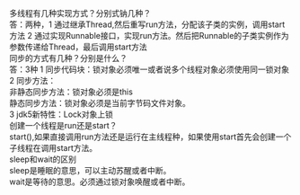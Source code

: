 多线程有几种实现方式？分别式钠几种？<br>
答：两种，1 通过继承Thread,然后重写run方法，分配该子类的实例，调用start方法
	   2 通过实现Runnable接口，实现run方法。然后把Runnable的子类实例作为参数传递给Thread，最后调用start方法<br>
同步的方式有几种？分别是什么？<br>
答：3种 1 同步代码块：锁对象必须唯一或者说多个线程对象必须使用同一锁对象<br>
	 2 同步方法：<br>
	 	非静态同步方法：锁对象必须是this<br>
	 	静态同步方法：锁对象必须是当前字节码文件对象。<br>
	 3 jdk5新特性：Lock对象上锁<br>
创建一个线程是run还是start？<br>
start(),如果直接调用run方法还是运行在主线程种，如果使用start首先会创建一个子线程在调用start方法。<br>
sleep和wait的区别<br>
sleep是睡眠的意思，可以主动苏醒或者中断。<br>
wait是等待的意思。必须通过锁对象唤醒或者中断。<br>
 
